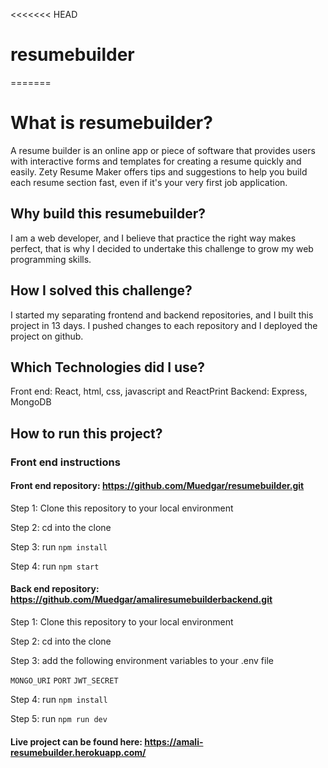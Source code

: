 <<<<<<< HEAD
# resumebuilder
=======


# What is resumebuilder?

A resume builder is an online app or piece of software that provides users with interactive forms and templates for creating a resume quickly and easily. Zety Resume Maker offers tips and suggestions to help you build each resume section fast, even if it's your very first job application.

## Why build this resumebuilder?

I am a web developer, and I believe that practice the right way makes perfect, that is why I decided to undertake this challenge to grow my web programming skills.

## How I solved this challenge?

I started my separating frontend and backend repositories, and I built this project in 13 days.
I pushed changes to each repository and I deployed the project on github.


## Which Technologies did I use?

Front end: React, html, css, javascript and ReactPrint
Backend: Express, MongoDB

## How to run this project?

### Front end instructions

#### Front end repository: https://github.com/Muedgar/resumebuilder.git

Step 1: Clone this repository to your local environment

Step 2: cd into the clone

Step 3: run `npm install`

Step 4: run `npm start`

#### Back end repository: https://github.com/Muedgar/amaliresumebuilderbackend.git

Step 1: Clone this repository to your local environment

Step 2: cd into the clone

Step 3: add the following environment variables to your .env file

`MONGO_URI` `PORT` `JWT_SECRET`

Step 4: run `npm install`

Step 5: run `npm run dev`

#### Live project can be found here: https://amali-resumebuilder.herokuapp.com/